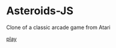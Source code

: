 # Asteroids-JS
Clone of a classic arcade game from Atari

[play](https://points-beyond.github.io/Asteroids-JS/)
